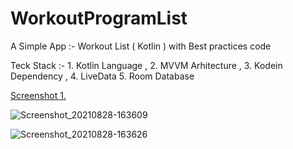 # WorkoutProgramList

A Simple App :- Workout List ( Kotlin ) with Best practices code

Teck Stack :- 1. Kotlin Language , 2. MVVM Arhitecture , 3. Kodein Dependency , 4. LiveData 5. Room Database


[Screenshot 1.](https://user-images.githubusercontent.com/56515866/131216253-93e91214-d7ba-4837-80d9-3952c3ad6b09.png)

![Screenshot_20210828-163609](https://user-images.githubusercontent.com/56515866/131216257-602fafec-6591-422a-b348-b0bf7b9d0892.png)

![Screenshot_20210828-163626](https://user-images.githubusercontent.com/56515866/131216259-8106929e-ed41-4f05-aafd-1017216ef373.png)


